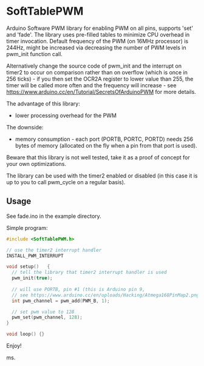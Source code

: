 # SoftTablePWM
Arduino Software PWM library for enabling PWM on all pins, supports 'set' and 'fade'.
The library uses pre-filled tables to minimize CPU overhead in timer invocation.
Default frequency of the PWM (on 16MHz processor) is 244Hz, might be increased
via decreasing the number of PWM levels in pwm_init function call.

Alternatively change the source code of pwm_init and the interrupt on timer2 
to occur on comparison rather than on overflow (which is once in 256 ticks) - 
if you then set the OCR2A register to lower value than 255, the timer will 
be called more often and the frequency will increase - see 
https://www.arduino.cc/en/Tutorial/SecretsOfArduinoPWM for more details.

The advantage of this library:
- lower processing overhead for the PWM
 
The downside: 
- memory consumption - each port (PORTB, PORTC, PORTD) needs 256 bytes of memory (allocated on the fly when a pin from that port is used).

Beware that this library is not well tested, take it as a proof of concept for your own optimizations.

The library can be used with the timer2 enabled or disabled (in this case it is up to you to call pwm_cycle on a regular basis).

<h2>Usage</h2> 

See fade.ino in the example directory. 

Simple program:

```c++
#include <SoftTablePWM.h>

// use the timer2 interrupt handler
INSTALL_PWM_INTERRUPT

void setup()   {
  // tell the library that timer2 interrupt handler is used
  pwm_init(true);
  
  // will use PORTB, pin #1 (this is Arduino pin 9, 
  // see https://www.arduino.cc/en/uploads/Hacking/Atmega168PinMap2.png ) 
  int pwm_channel = pwm_add(PWM_B, 1);

  // set pwm value to 128
  pwm_set(pwm_channel, 128);
}

void loop() {}
```

Enjoy!

ms.
